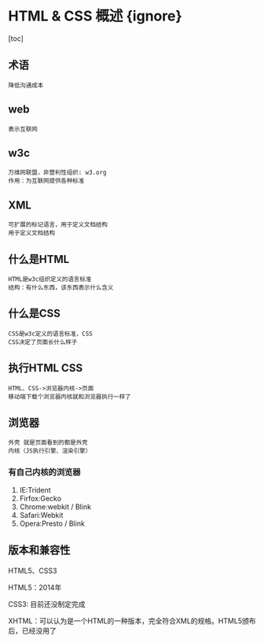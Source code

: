# HTML & CSS 概述 {ignore}

[toc]
## 术语

    降低沟通成本

## web

    表示互联网

## w3c

    万维网联盟，非营利性组织: w3.org
    作用：为互联网提供各种标准

## XML

    可扩展的标记语言，用于定义文档结构
    用于定义文档结构

## 什么是HTML

    HTML是w3c组织定义的语言标准
    结构：有什么东西，该东西表示什么含义

## 什么是CSS

    CSS是w3c定义的语言标准，CSS
    CSS决定了页面长什么样子

## 执行HTML CSS

    HTML、CSS->浏览器内核->页面
    移动端下载个浏览器内核就和浏览器执行一样了

## 浏览器

    外壳 就是页面看到的都是外壳
    内核（JS执行引擎、渲染引擎）

### 有自己内核的浏览器

   1. IE:Trident
   2. Firfox:Gecko
   3. Chrome:webkit / Blink
   4. Safari:Webkit
   5. Opera:Presto / Blink

## 版本和兼容性

HTML5、CSS3

HTML5：2014年

CSS3: 目前还没制定完成

XHTML：可以认为是一个HTML的一种版本，完全符合XML的规格。HTML5颁布后，已经没用了

